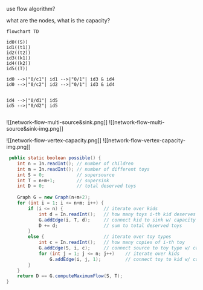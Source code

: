 


use flow algorithm?

what are the nodes, what is the capacity?


```mermaid
flowchart TD

id0((S))
id1((t1))
id2((t2))
id3((k1))
id4((k2))
id5((T))

id0 -->|"0/c1"| id1 -->|"0/1"| id3 & id4
id0 -->|"0/c2"| id2 -->|"0/1"| id3 & id4


id4 -->|"0/d1"| id5
id5 -->|"0/d2"| id5


```


![[network-flow-multi-source&sink.png]]
![[network-flow-multi-source&sink-img.png]]




![[network-flow-vertex-capacity.png]]
![[network-flow-vertex-capacity-img.png]]



```java
 public static boolean possible() {
	int n = In.readInt(); // number of children
	int m = In.readInt(); // number of different toys
	int S = 0;            // supersource
	int T = n+m+1;        // supersink
	int D = 0;            // total deserved toys
      
	Graph G = new Graph(n+m+2);
	for (int i = 1; i <= n+m; i++) {
		if (i <= n) {             	// iterate over kids
			int d = In.readInt();   // how many toys i-th kid deserves
			G.addEdge(i, T, d);     // connect kid to sink w/ capacity d
			D += d;                 // sum to total deserved toys
		}
		else {                    	// iterate over toy types
			int c = In.readInt();   // how many copies of i-th toy
			G.addEdge(S, i, c);     // connect source to toy type w/ capacity c
			for (int j = 1; j <= n; j++)	// iterate over kids
				G.addEdge(i, j, 1);         // connect toy to kid w/ capacity c
		}
	}
	return D == G.computeMaximumFlow(S, T);
}
```